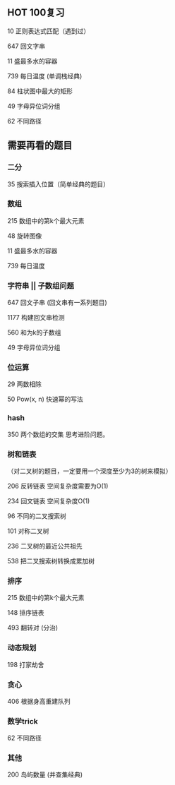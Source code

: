 ## HOT 100复习

10 正则表达式匹配（遇到过）

647 回文字串

11 盛最多水的容器

739 每日温度 (单调栈经典)

84 柱状图中最大的矩形

49 字母异位词分组

62 不同路径

## 需要再看的题目

### 二分

35 搜索插入位置（简单经典的题目）



### 数组

215 数组中的第k个最大元素

48 旋转图像

11 盛最多水的容器

739 每日温度

### 字符串 || 子数组问题

647 回文子串 (回文串有一系列题目)

1177 构建回文串检测

 560 和为k的子数组 

49 字母异位词分组

### 位运算

29 两数相除

50 Pow(x, n) 快速幂的写法



### hash

350 两个数组的交集  思考进阶问题。



### 树和链表

（对二叉树的题目，一定要用一个深度至少为3的树来模拟）

206 反转链表 空间复杂度需要为O(1)

234 回文链表 空间复杂度O(1)

96 不同的二叉搜索树

101 对称二叉树

236 二叉树的最近公共祖先

538 把二叉搜索树转换成累加树

### 排序

215 数组中的第k个最大元素

148 排序链表

493 翻转对  (分治)

### 动态规划

198 打家劫舍



### 贪心

406 根据身高重建队列



### 数学trick

62 不同路径



### 其他

200 岛屿数量 (并查集经典)